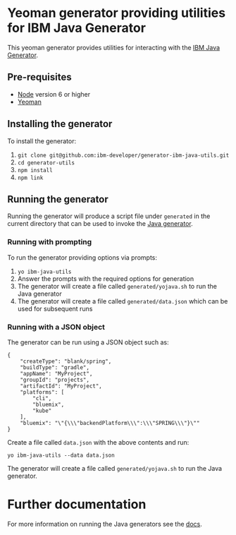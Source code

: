 # Yeoman generator providing utilities for IBM Java Generator

This yeoman generator provides utilities for interacting with the [IBM Java Generator](https://github.com/ibm-developer/generator-ibm-java).

## Pre-requisites

* [Node](https://nodejs.org/en/download/) version 6 or higher
* [Yeoman](http://yeoman.io/learning/index.html)

## Installing the generator

To install the generator:
1. `git clone git@github.com:ibm-developer/generator-ibm-java-utils.git`
1. `cd generator-utils`
1. `npm install`
1. `npm link` 

## Running the generator

Running the generator will produce a script file under `generated` in the current directory that can be used to invoke the [Java generator](https://github.com/ibm-developer/generator-ibm-java).

### Running with prompting

To run the generator providing options via prompts:

1. `yo ibm-java-utils`
1. Answer the prompts with the required options for generation
1. The generator will create a file called `generated/yojava.sh` to run the Java generator
1. The generator will create a file called `generated/data.json` which can be used for subsequent runs

### Running with a JSON object

The generator can be run using a JSON object such as:

```
{
	"createType": "blank/spring",
	"buildType": "gradle",
	"appName": "MyProject",
	"groupId": "projects",
	"artifactId": "MyProject",
	"platforms": [
		"cli",
		"bluemix",
		"kube"
	],
	"bluemix": "\"{\\\"backendPlatform\\\":\\\"SPRING\\\"}\""
}
```

Create a file called `data.json` with the above contents and run:

```
yo ibm-java-utils --data data.json 
```

The generator will create a file called `generated/yojava.sh` to run the Java generator.

# Further documentation

For more information on running the Java generators see the [docs](https://pages.github.ibm.com/arf/java-codegen-devguide/).



